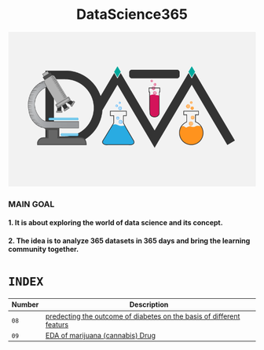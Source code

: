 <h1 align="center" style="font-weight: bold;">DataScience365</h1>
<p align="center">
  <img src="https://github.com/HiteshGorana/DataScience365/blob/master/Awesom-Data-Science4.png" />
</p>

### MAIN GOAL

#### 1. It is about exploring the world of data science and its concept.
#### 2. The idea is to analyze 365 datasets in 365 days and bring the learning community together.


# `INDEX`
| Number | Description |
|---|-------------|
| `08`   | [predecting the outcome of diabetes on the basis of different featurs ](https://github.com/HiteshGorana/DataScience365/blob/master/08%20Date%20-7-9-2018/prediction.ipynb) |
|`09`|[EDA of marijuana (cannabis) Drug](https://github.com/HiteshGorana/DataScience365/blob/master/09%20Date%20-8-9-2018/EDA%20Cannabis.ipynb)|


